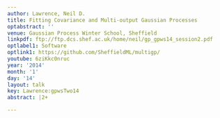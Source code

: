 ```yaml
---
author: Lawrence, Neil D.
title: Fitting Covariance and Multi-output Gaussian Processes
optabstract: ''
venue: Gaussian Process Winter School, Sheffield
linkpdf: ftp://ftp.dcs.shef.ac.uk/home/neil/gp_gpws14_session2.pdf
optlabel1: Software
optlink1: https://github.com/SheffieldML/multigp/
youtube: 6ziKkc0nruc
year: '2014'
month: '1'
day: '14'
layout: talk
key: Lawrence:gpwsTwo14
abstract: |2+

---
```

